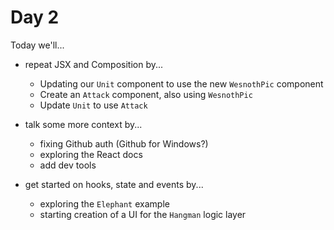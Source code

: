 # Day 2

Today we'll...

- repeat JSX and Composition by...

  - Updating our `Unit` component to use the new `WesnothPic` component
  - Create an `Attack` component, also using `WesnothPic`
  - Update `Unit` to use `Attack`

- talk some more context by...

  - fixing Github auth (Github for Windows?)
  - exploring the React docs
  - add dev tools

- get started on hooks, state and events by...

  - exploring the `Elephant` example
  - starting creation of a UI for the `Hangman` logic layer

